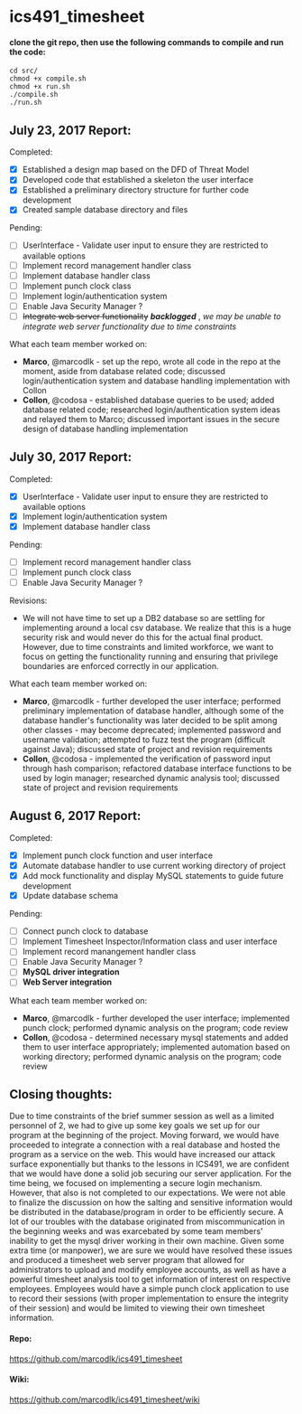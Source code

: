 # ics491_timesheet

#### clone the git repo, then use the following commands to compile and run the code:
```
cd src/
chmod +x compile.sh
chmod +x run.sh
./compile.sh
./run.sh
```
## July 23, 2017 Report: 
Completed: 
- [x] Established a design map based on the DFD of Threat Model 
- [x] Developed code that established a skeleton the user interface 
- [x] Established a preliminary directory structure for further code development 
- [x] Created sample database directory and files 

Pending: 
- [ ] UserInterface - Validate user input to ensure they are restricted to available options
- [ ] Implement record management handler class
- [ ] Implement database handler class
- [ ] Implement punch clock class
- [ ] Implement login/authentication system
- [ ] Enable Java Security Manager ?
- [ ] ~~Integrate web server functionality~~ **_backlogged_** , *we may be unable to integrate web server functionality due to time constraints*

What each team member worked on: 
- **Marco**, @marcodlk - set up the repo, wrote all code in the repo at the moment, aside from database related code; discussed login/authentication system and database handling implementation with Collon 
- **Collon**, @codosa - established database queries to be used; added database related code; researched login/authentication system ideas and relayed them to Marco; discussed important issues in the secure design of database handling implementation 

## July 30, 2017 Report: 
Completed: 
- [x] UserInterface - Validate user input to ensure they are restricted to available options
- [x] Implement login/authentication system
- [x] Implement database handler class

Pending: 
- [ ] Implement record management handler class
- [ ] Implement punch clock class
- [ ] Enable Java Security Manager ?

Revisions:
- We will not have time to set up a DB2 database so are settling for implementing around a local csv database. We realize that this is a huge security risk and would never do this for the actual final product. However, due to time constraints and limited workforce, we want to focus on getting the functionality running and ensuring that privilege boundaries are enforced correctly in our application.

What each team member worked on: 
- **Marco**, @marcodlk - further developed the user interface; performed preliminary implementation of database handler, although some of the database handler's functionality was later decided to be split among other classes - may become deprecated; implemented password and username validation; attempted to fuzz test the program (difficult against Java); discussed state of project and revision requirements
- **Collon**, @codosa - implemented the verification of password input through hash comparison; refactored database interface functions to be used by login manager; researched dynamic analysis tool; discussed state of project and revision requirements

## August 6, 2017 Report:
Completed: 
- [x] Implement punch clock function and user interface
- [x] Automate database handler to use current working directory of project
- [x] Add mock functionality and display MySQL statements to guide future development
- [x] Update database schema

Pending: 
- [ ] Connect punch clock to database
- [ ] Implement Timesheet Inspector/Information class and user interface
- [ ] Implement record manangement handler class
- [ ] Enable Java Security Manager ?
- [ ] **MySQL driver integration**
- [ ] **Web Server integration** 

What each team member worked on: 
- **Marco**, @marcodlk - further developed the user interface; implemented punch clock; performed dynamic analysis on the program; code review
- **Collon**, @codosa - determined necessary mysql statements and added them to user interface appropriately; implemented automation based on working directory; performed dynamic analysis on the program; code review

## Closing thoughts:
Due to time constraints of the brief summer session as well as a limited personnel of 2, we had to give up some key goals we set up for our program at the beginning of the project.
Moving forward, we would have proceeded to integrate a connection with a real database and hosted the program as a service on the web. This would have increased our attack surface exponentially but thanks to the lessons in ICS491, we are confident that we would have done a solid job securing our server application. 
For the time being, we focused on implementing a secure login mechanism. However, that also is not completed to our expectations. We were not able to finalize the discussion on how the salting and sensitive information would be distributed in the database/program in order to be efficiently secure.
A lot of our troubles with the database originated from miscommunication in the beginning weeks and was exarcebated by some team members' inability to get the mysql driver working in their own machine.
Given some extra time (or manpower), we are sure we would have resolved these issues and produced a timesheet web server program that allowed for administrators to upload and modify employee accounts, as well as have a powerful timesheet analysis tool to get information of interest on respective employees. Employees would have a simple punch clock application to use to record their sessions (with proper implementation to ensure the integrity of their session) and would be limited to viewing their own timesheet information.

#### Repo:
https://github.com/marcodlk/ics491_timesheet
#### Wiki:
https://github.com/marcodlk/ics491_timesheet/wiki
